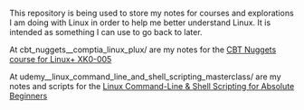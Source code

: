 This repository is being used to store my notes for courses and explorations I am doing with Linux in order to help me better understand Linux. It is intended as something I can use to go back to later. 

At cbt_nuggets__comptia_linux_plux/ are my notes for the [CBT Nuggets course for Linux+ XK0-005](https://www.cbtnuggets.com/it-training/comptia/linux-plus)

At udemy__linux_command_line_and_shell_scripting_masterclass/ are my notes and scripts for the [Linux Command-Line & Shell Scripting for Absolute Beginners](https://www.udemy.com/course/linux-command-line-and-shell-scripting-masterclass/)
